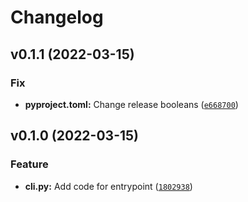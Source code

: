 # Changelog

<!--next-version-placeholder-->

## v0.1.1 (2022-03-15)
### Fix
* **pyproject.toml:** Change release booleans ([`e668700`](https://github.com/qorrect/PyPrql/commit/e6687007e34529b0b337ca38047b84c239b157bc))

## v0.1.0 (2022-03-15)
### Feature
* **cli.py:** Add code for entrypoint ([`1802938`](https://github.com/qorrect/PyPrql/commit/1802938055cc6dea4167dfa60ef51d934086dfa3))
